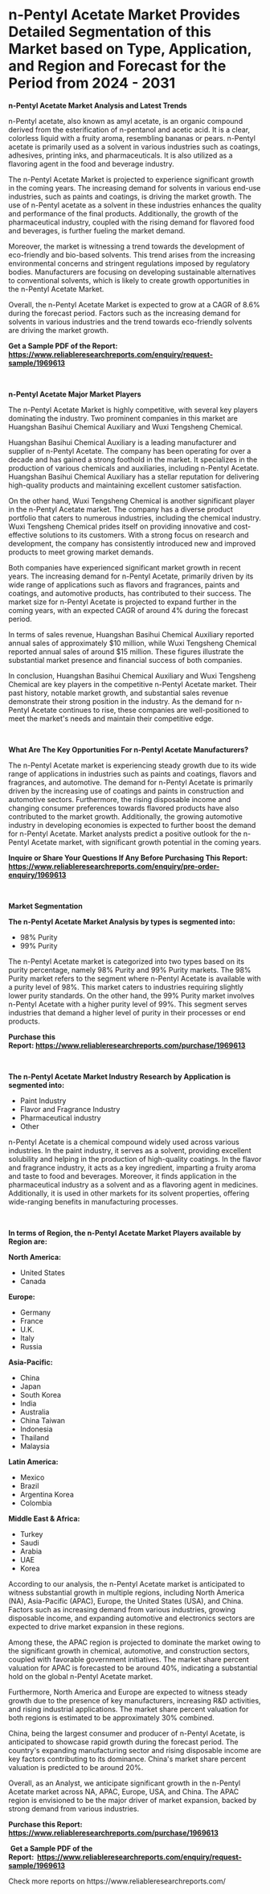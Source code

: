 <p><h1>n-Pentyl Acetate Market Provides Detailed Segmentation of this Market based on Type, Application, and Region and Forecast for the Period from 2024 - 2031</h1></p><p><strong>n-Pentyl Acetate Market Analysis and Latest Trends</strong></p>
<p><p>n-Pentyl acetate, also known as amyl acetate, is an organic compound derived from the esterification of n-pentanol and acetic acid. It is a clear, colorless liquid with a fruity aroma, resembling bananas or pears. n-Pentyl acetate is primarily used as a solvent in various industries such as coatings, adhesives, printing inks, and pharmaceuticals. It is also utilized as a flavoring agent in the food and beverage industry.</p><p>The n-Pentyl Acetate Market is projected to experience significant growth in the coming years. The increasing demand for solvents in various end-use industries, such as paints and coatings, is driving the market growth. The use of n-Pentyl acetate as a solvent in these industries enhances the quality and performance of the final products. Additionally, the growth of the pharmaceutical industry, coupled with the rising demand for flavored food and beverages, is further fueling the market demand.</p><p>Moreover, the market is witnessing a trend towards the development of eco-friendly and bio-based solvents. This trend arises from the increasing environmental concerns and stringent regulations imposed by regulatory bodies. Manufacturers are focusing on developing sustainable alternatives to conventional solvents, which is likely to create growth opportunities in the n-Pentyl Acetate Market.</p><p>Overall, the n-Pentyl Acetate Market is expected to grow at a CAGR of 8.6% during the forecast period. Factors such as the increasing demand for solvents in various industries and the trend towards eco-friendly solvents are driving the market growth.</p></p>
<p><strong>Get a Sample PDF of the Report:&nbsp; <a href="https://www.reliableresearchreports.com/enquiry/request-sample/1969613">https://www.reliableresearchreports.com/enquiry/request-sample/1969613</a></strong></p>
<p>&nbsp;</p>
<p><strong>n-Pentyl Acetate Major Market Players</strong></p>
<p><p>The n-Pentyl Acetate Market is highly competitive, with several key players dominating the industry. Two prominent companies in this market are Huangshan Basihui Chemical Auxiliary and Wuxi Tengsheng Chemical.</p><p>Huangshan Basihui Chemical Auxiliary is a leading manufacturer and supplier of n-Pentyl Acetate. The company has been operating for over a decade and has gained a strong foothold in the market. It specializes in the production of various chemicals and auxiliaries, including n-Pentyl Acetate. Huangshan Basihui Chemical Auxiliary has a stellar reputation for delivering high-quality products and maintaining excellent customer satisfaction.</p><p>On the other hand, Wuxi Tengsheng Chemical is another significant player in the n-Pentyl Acetate market. The company has a diverse product portfolio that caters to numerous industries, including the chemical industry. Wuxi Tengsheng Chemical prides itself on providing innovative and cost-effective solutions to its customers. With a strong focus on research and development, the company has consistently introduced new and improved products to meet growing market demands.</p><p>Both companies have experienced significant market growth in recent years. The increasing demand for n-Pentyl Acetate, primarily driven by its wide range of applications such as flavors and fragrances, paints and coatings, and automotive products, has contributed to their success. The market size for n-Pentyl Acetate is projected to expand further in the coming years, with an expected CAGR of around 4% during the forecast period.</p><p>In terms of sales revenue, Huangshan Basihui Chemical Auxiliary reported annual sales of approximately $10 million, while Wuxi Tengsheng Chemical reported annual sales of around $15 million. These figures illustrate the substantial market presence and financial success of both companies.</p><p>In conclusion, Huangshan Basihui Chemical Auxiliary and Wuxi Tengsheng Chemical are key players in the competitive n-Pentyl Acetate market. Their past history, notable market growth, and substantial sales revenue demonstrate their strong position in the industry. As the demand for n-Pentyl Acetate continues to rise, these companies are well-positioned to meet the market's needs and maintain their competitive edge.</p></p>
<p>&nbsp;</p>
<p><strong>What Are The Key Opportunities For n-Pentyl Acetate Manufacturers?</strong></p>
<p><p>The n-Pentyl Acetate market is experiencing steady growth due to its wide range of applications in industries such as paints and coatings, flavors and fragrances, and automotive. The demand for n-Pentyl Acetate is primarily driven by the increasing use of coatings and paints in construction and automotive sectors. Furthermore, the rising disposable income and changing consumer preferences towards flavored products have also contributed to the market growth. Additionally, the growing automotive industry in developing economies is expected to further boost the demand for n-Pentyl Acetate. Market analysts predict a positive outlook for the n-Pentyl Acetate market, with significant growth potential in the coming years.</p></p>
<p><strong>Inquire or Share Your Questions If Any Before Purchasing This Report: <a href="https://www.reliableresearchreports.com/enquiry/pre-order-enquiry/1969613">https://www.reliableresearchreports.com/enquiry/pre-order-enquiry/1969613</a></strong></p>
<p>&nbsp;</p>
<p><strong>Market Segmentation</strong></p>
<p><strong>The n-Pentyl Acetate Market Analysis by types is segmented into:</strong></p>
<p><ul><li>98% Purity</li><li>99% Purity</li></ul></p>
<p><p>The n-Pentyl Acetate market is categorized into two types based on its purity percentage, namely 98% Purity and 99% Purity markets. The 98% Purity market refers to the segment where n-Pentyl Acetate is available with a purity level of 98%. This market caters to industries requiring slightly lower purity standards. On the other hand, the 99% Purity market involves n-Pentyl Acetate with a higher purity level of 99%. This segment serves industries that demand a higher level of purity in their processes or end products.</p></p>
<p><strong>Purchase this Report:&nbsp;<a href="https://www.reliableresearchreports.com/purchase/1969613">https://www.reliableresearchreports.com/purchase/1969613</a></strong></p>
<p>&nbsp;</p>
<p><strong>The n-Pentyl Acetate Market Industry Research by Application is segmented into:</strong></p>
<p><ul><li>Paint Industry</li><li>Flavor and Fragrance Industry</li><li>Pharmaceutical industry</li><li>Other</li></ul></p>
<p><p>n-Pentyl Acetate is a chemical compound widely used across various industries. In the paint industry, it serves as a solvent, providing excellent solubility and helping in the production of high-quality coatings. In the flavor and fragrance industry, it acts as a key ingredient, imparting a fruity aroma and taste to food and beverages. Moreover, it finds application in the pharmaceutical industry as a solvent and as a flavoring agent in medicines. Additionally, it is used in other markets for its solvent properties, offering wide-ranging benefits in manufacturing processes.</p></p>
<p>&nbsp;</p>
<p><strong>In terms of Region, the n-Pentyl Acetate Market Players available by Region are:</strong></p>
<p>
    <p> <strong> North America: </strong>
        <ul>
            <li>United States</li>
            <li>Canada</li>
        </ul>
        </p> 
    <p> <strong> Europe: </strong>
        <ul>
            <li>Germany</li>
            <li>France</li>
            <li>U.K.</li>
            <li>Italy</li>
            <li>Russia</li>
        </ul>
        </p> 
    <p> <strong> Asia-Pacific: </strong>
        <ul>
            <li>China</li>
            <li>Japan</li>
            <li>South Korea</li>
            <li>India</li>
            <li>Australia</li>
            <li>China Taiwan</li>
            <li>Indonesia</li>
            <li>Thailand</li>
            <li>Malaysia</li>
        </ul>
        </p> 
    <p> <strong> Latin America: </strong>
        <ul>
            <li>Mexico</li>
            <li>Brazil</li>
            <li>Argentina Korea</li>
            <li>Colombia</li>
        </ul>
        </p> 
    <p> <strong> Middle East & Africa: </strong>
        <ul>
            <li>Turkey</li>
            <li>Saudi</li>
            <li>Arabia</li>
            <li>UAE</li>
            <li>Korea</li>
        </ul>
    </p>
    </p>
<p><p>According to our analysis, the n-Pentyl Acetate market is anticipated to witness substantial growth in multiple regions, including North America (NA), Asia-Pacific (APAC), Europe, the United States (USA), and China. Factors such as increasing demand from various industries, growing disposable income, and expanding automotive and electronics sectors are expected to drive market expansion in these regions.</p><p>Among these, the APAC region is projected to dominate the market owing to the significant growth in chemical, automotive, and construction sectors, coupled with favorable government initiatives. The market share percent valuation for APAC is forecasted to be around 40%, indicating a substantial hold on the global n-Pentyl Acetate market.</p><p>Furthermore, North America and Europe are expected to witness steady growth due to the presence of key manufacturers, increasing R&D activities, and rising industrial applications. The market share percent valuation for both regions is estimated to be approximately 30% combined.</p><p>China, being the largest consumer and producer of n-Pentyl Acetate, is anticipated to showcase rapid growth during the forecast period. The country's expanding manufacturing sector and rising disposable income are key factors contributing to its dominance. China's market share percent valuation is predicted to be around 20%.</p><p>Overall, as an Analyst, we anticipate significant growth in the n-Pentyl Acetate market across NA, APAC, Europe, USA, and China. The APAC region is envisioned to be the major driver of market expansion, backed by strong demand from various industries.</p></p>
<p><strong>Purchase this Report: <a href="https://www.reliableresearchreports.com/purchase/1969613">https://www.reliableresearchreports.com/purchase/1969613</a></strong></p>
<p>&nbsp;<strong>Get a Sample PDF of the Report:&nbsp;&nbsp;<a href="https://www.reliableresearchreports.com/enquiry/request-sample/1969613">https://www.reliableresearchreports.com/enquiry/request-sample/1969613</a></strong></p>
<p><strong></strong></p>
<p>Check more reports on https://www.reliableresearchreports.com/</p>